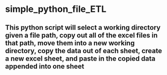 # simple_python_file_ETL
## This python script will select a working directory given a file path, copy out all of the excel files in that path, move them into a new working directory, copy the data out of each sheet, create a new excel sheet, and paste in the copied data appended into one sheet
